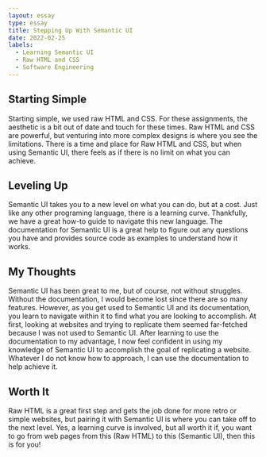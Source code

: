 ```yaml
---
layout: essay
type: essay
title: Stepping Up With Semantic UI
date: 2022-02-25
labels:
  - Learning Semantic UI
  - Raw HTML and CSS
  - Software Engineering
---
```

## Starting Simple
Starting simple, we used raw HTML and CSS. For these assignments, the aesthetic is a bit out of date and touch for these times. Raw HTML and CSS are powerful, but venturing into more complex designs is where you see the limitations. There is a time and place for Raw HTML and CSS, but when using Semantic UI, there feels as if there is no limit on what you can achieve. 

## Leveling Up
Semantic UI takes you to a new level on what you can do, but at a cost. Just like any other programing language, there is a learning curve. Thankfully, we have a great how-to guide to navigate this new language. The documentation for Semantic UI is a great help to figure out any questions you have and provides source code as examples to understand how it works.

## My Thoughts
Semantic UI has been great to me, but of course, not without struggles. Without the documentation, I would become lost since there are so many features. However, as you get used to Semantic UI and its documentation, you learn to navigate within it to find what you are looking to accomplish. At first, looking at websites and trying to replicate them seemed far-fetched because I was not used to Semantic UI. After learning to use the documentation to my advantage, I now feel confident in using my knowledge of Semantic UI to accomplish the goal of replicating a website. Whatever I do not know how to approach, I can use the documentation to help achieve it.

## Worth It
Raw HTML is a great first step and gets the job done for more retro or simple websites, but pairing it with Semantic UI is where you can take off to the next level. Yes, a learning curve is involved, but all worth it if, you want to go from web pages from this (Raw HTML) to this (Semantic UI), then this is for you!
